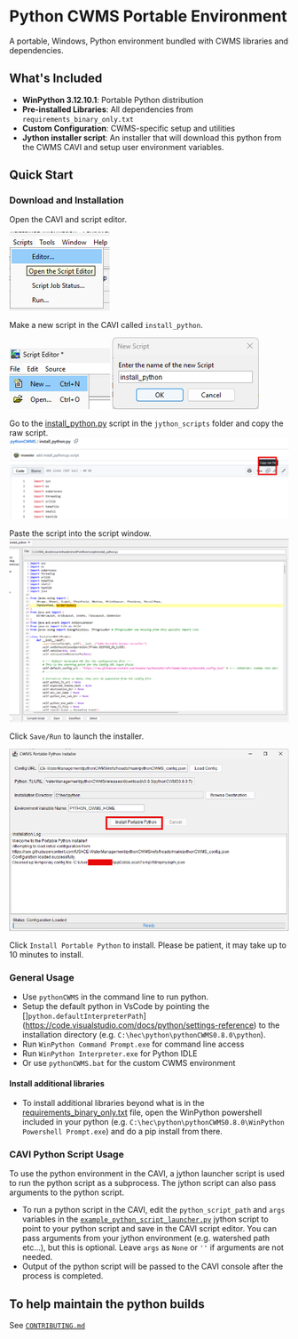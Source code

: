 # Python CWMS Portable Environment

A portable, Windows, Python environment bundled with CWMS libraries and dependencies.

## What's Included

- **WinPython 3.12.10.1**: Portable Python distribution
- **Pre-installed Libraries**: All dependencies from `requirements_binary_only.txt`
- **Custom Configuration**: CWMS-specific setup and utilities
- **Jython installer script**: An installer that will download this python from the CWMS CAVI and setup user environment variables.

## Quick Start

### Download and Installation
Open the CAVI and script editor.

![alt text](./screenshots/image.png)

Make a new script in the CAVI called `install_python`.

![alt text](./screenshots/image-2.png)
![alt text](./screenshots/image-3.png)

Go to the [install_python.py](./jython_scripts/install_python.py) script in the `jython_scripts` folder and copy the raw script.
![alt text](./screenshots/image-1.png)

Paste the script into the script window.
![alt text](./screenshots/image-4.png)

Click `Save/Run` to launch the installer.

![alt text](./screenshots/image-5.png)

Click `Install Portable Python` to install. Please be patient, it may take up to 10 minutes to install.

### General Usage
- Use `pythonCWMS` in the command line to run python.
- Setup the default python in VsCode by pointing the []`python.defaultInterpreterPath`] (https://code.visualstudio.com/docs/python/settings-reference) to the installation directory (e.g. `C:\hec\python\pythonCWMS0.8.0\python`). 
- Run `WinPython Command Prompt.exe` for command line access
- Run `WinPython Interpreter.exe` for Python IDLE
- Or use `pythonCWMS.bat` for the custom CWMS environment
  
#### Install additional libraries
- To install additional libraries beyond what is in the [requirements_binary_only.txt](./requirements_binary_only.txt) file, open the WinPython powershell included in your python (e.g. `C:\hec\python\pythonCWMS0.8.0\WinPython Powershell Prompt.exe`) and do a pip install from there.

### CAVI Python Script Usage
 To use the python environment in the CAVI, a jython launcher script is used to run the python script as a subprocess. The jython script can also pass arguments to the python script.

- To run a python script in the CAVI, edit the `python_script_path` and `args` variables in the [`example_python_script_launcher.py`](./jython_scripts/example_python_script_launcher.py) jython script to point to your python script and save in the CAVI script editor. You can pass arguments from your jython environment (e.g. watershed path etc...), but this is optional. Leave `args` as `None` or `''` if arguments are not needed.
- Output of the python script will be passed to the CAVI console after the process is completed. 

## To help maintain the python builds

See [`CONTRIBUTING.md`](CONTRIBUTING.md)
